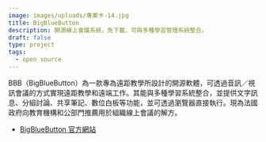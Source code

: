 ```yaml
---
image: images/uploads/專案卡-14.jpg
title: BigBlueButton
description: 開源線上會議系統，免下載，可與多種學習管理系統整合。
draft: false
type: project
tags:
  - open source
---
```

BBB（BigBlueButton）為一款專為遠距教學所設計的開源軟體，可透過音訊／視訊會議的方式實現遠距教學和遠端工作。其能與多種學習系統整合，並提供文字訊息、分組討論、共享筆記、數位白板等功能，並可透過瀏覽器直接執行。現為法國政府向教育機構和公部門推薦用於組織線上會議的解方。

- [BigBlueButton 官方網站](https://bigbluebutton.org/)
